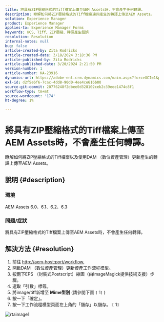 ```yaml
---
title: 將具有ZIP壓縮格式的Tiff檔案上傳至AEM Assets時，不會產生任何轉譯。
description: 瞭解如何將ZIP壓縮格式的Tiff檔案連同產生的轉譯上傳至AEM Assets。
solution: Experience Manager
product: Experience Manager
applies-to: Experience Manager Forms
keywords: KCS、Tiff、ZIP壓縮、轉譯產生錯誤
resolution: Resolution
internal-notes: null
bug: false
article-created-by: Zita Rodricks
article-created-date: 3/18/2024 3:18:36 PM
article-published-by: Zita Rodricks
article-published-date: 3/20/2024 2:21:50 PM
version-number: 1
article-number: KA-23916
dynamics-url: https://adobe-ent.crm.dynamics.com/main.aspx?forceUCI=1&pagetype=entityrecord&etn=knowledgearticle&id=9b0508c6-3ae5-ee11-904d-6045bd006079
exl-id: d2f5e6f6-7cac-4dd8-90d0-4ee4ce616b00
source-git-commit: 20776248f2dbee0d328102ceb2c39eee1474c8f1
workflow-type: tm+mt
source-wordcount: '174'
ht-degree: 1%

---
```


# 將具有ZIP壓縮格式的Tiff檔案上傳至AEM Assets時，不會產生任何轉譯。


瞭解如何將ZIP壓縮格式的Tiff檔案以及使用DAM （數位資產管理）更新產生的轉譯上傳至AEM Assets。

## 說明 {#description}


### 環境

AEM Assets 6.0、6.1、6.2、6.3

### 問題/症狀

將具有ZIP壓縮格式的Tiff檔案上傳至AEM Assets時，不會產生任何轉譯。


## 解決方法 {#resolution}


1. 前往 [http://aem-host:port/workflow.](http://aem-host:port/workflow.)
2. 開啟DAM （數位資產管理）更新資產工作流程模型。
3. 按兩下EPS （封裝式Postscript）縮圖（由ImageMagick提供技術支援）步驟。
4. 選取「引數」標籤。
5. 將image/tiff新增至 <b>Mime型別</b> (請參閱下圖 `[` 1`]` )
6. 按一下「確定」。
7. 按一下工作流程模型頁面左上角的「儲存」以儲存。 `[` 1`]`


![rtaimage1](https://helpx.adobe.com/content/dam/help/en/experience-manager/kb/Tiffs-with-ZIP-Compression-do-not-get-renditions-generated-AEM-Assets/jcr%3acontent/main-pars/procedure/proc_par/step_4/step_par/image/rtaimage1.png)
